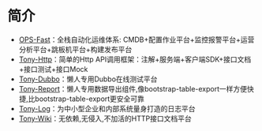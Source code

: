 # 简介

* [OPS-Fast](ops-fast/README.md)：全栈自动化运维体系: CMDB+配置作业平台+监控报警平台+运营分析平台+跳板机平台+构建发布平台
* [Tony-Http](tony-http/README.md)：简单的Http API调用框架：注解+服务端+客户端SDK+接口文档+接口测试+接口Mock
* [Tony-Dubbo](tony-dubbo/README.md)：懒人专用Dubbo在线测试平台
* [Tony-Report](tony-report/README.md)：懒人专用数据导出组件,像bootstrap-table-export一样方便快捷,比bootstrap-table-export更安全可靠
* [Tony-Log](tony-log/README.md)：为中小型企业和内部系统量身打造的日志平台
* [Tony-Wiki](tony-wiki/README.md)：无依赖,无侵入,不加活的HTTP接口文档平台